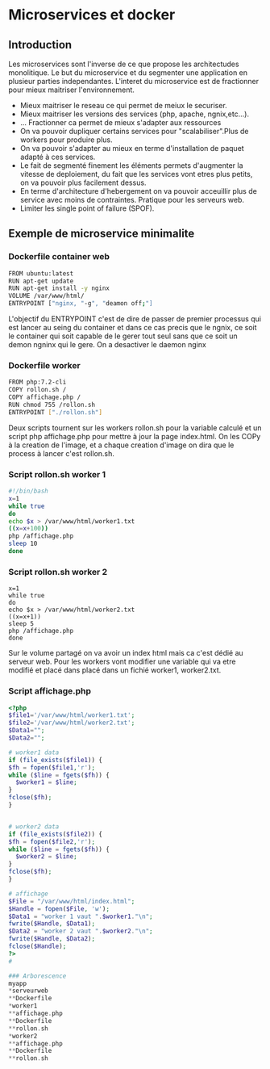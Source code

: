 # Microservices et docker

## Introduction
Les microservices sont l'inverse de ce que propose les architectudes monolitique. Le but du microservice et du segmenter une application en plusieur parties independantes.
L'interet du microservice est de fractionner pour mieux maitriser l'environnement.
* Mieux maitriser le reseau ce qui permet de meiux le securiser.
* Mieux maitriser les versions des services (php, apache, ngnix,etc...).
* ...
Fractionner ca permet de mieux s'adapter aux ressources
* On va pouvoir dupliquer certains services pour "scalabiliser".Plus de workers pour produire plus.
* On va pouvoir s'adapter au mieux en terme d'installation de paquet adapté à ces services.
* Le fait de segmenté finement les éléments permets d'augmenter la vitesse de deploiement, du fait que les services vont etres plus petits, on va pouvoir plus facilement dessus.
* En terme d'architecture d'hebergement on va pouvoir acceuillir plus de service avec moins de contraintes. Pratique pour les serveurs web.
* Limiter les single point of failure (SPOF).

## Exemple de microservice minimalite

### Dockerfile container web
```bash
FROM ubuntu:latest
RUN apt-get update
RUN apt-get install -y nginx
VOLUME /var/www/html/
ENTRYPOINT ["nginx, "-g", "deamon off;"]
```
L'objectif du ENTRYPOINT c'est de dire de passer de premier processus qui est lancer au seing du container et dans ce cas precis que le ngnix,
ce soit le container qui soit capable de le gerer tout seul sans que ce soit un demon ngninx qui le gere. On a desactiver le daemon nginx

### Dockerfile worker
```bash
FROM php:7.2-cli
COPY rollon.sh /
COPY affichage.php /
RUN chmod 755 /rollon.sh
ENTRYPOINT ["./rollon.sh"]
```
Deux scripts tournent sur les workers rollon.sh pour la variable calculé et un script php affichage.php pour mettre à jour la page index.html.
On les COPy à la creation de l'image, et a chaque creation d'image on dira que le process à lancer c'est rollon.sh.

### Script rollon.sh worker 1
```bash
#!/bin/bash
x=1
while true
do
echo $x > /var/www/html/worker1.txt
((x=x+100))
php /affichage.php
sleep 10
done
```
### Script rollon.sh worker 2
```bash#!/bin/bash
x=1
while true
do
echo $x > /var/www/html/worker2.txt
((x=x+1))
sleep 5
php /affichage.php
done
```
Sur le volume partagé on va avoir un index html mais ca c'est dédié au serveur web. Pour les workers vont modifier une variable qui va etre modifié et placé dans placé dans un
fichié worker1, worker2.txt.

### Script affichage.php
```php
<?php
$file1='/var/www/html/worker1.txt';
$file2='/var/www/html/worker2.txt';
$Data1="";
$Data2="";

# worker1 data
if (file_exists($file1)) {
$fh = fopen($file1,'r');
while ($line = fgets($fh)) {
  $worker1 = $line;
}
fclose($fh);
}


# worker2 data
if (file_exists($file2)) {
$fh = fopen($file2,'r');
while ($line = fgets($fh)) {
  $worker2 = $line;
}
fclose($fh);
}

# affichage
$File = "/var/www/html/index.html";
$Handle = fopen($File, 'w');
$Data1 = "worker 1 vaut ".$worker1."\n";
fwrite($Handle, $Data1);
$Data2 = "worker 2 vaut ".$worker2."\n";
fwrite($Handle, $Data2);
fclose($Handle);
?>
#

### Arborescence
myapp
*serveurweb
**Dockerfile
*worker1
**affichage.php
**Dockerfile
**rollon.sh
*worker2
**affichage.php
**Dockerfile
**rollon.sh
